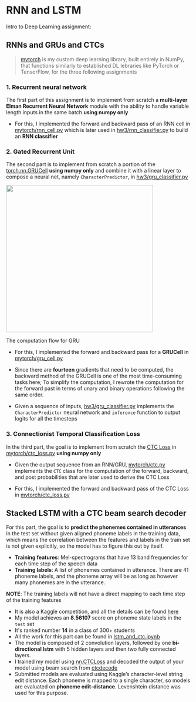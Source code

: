 # RNN and LSTM


Intro to Deep Learning assignment:

## RNNs and GRUs and CTCs


> [mytorch](mytorch) is my custom deep learning library, built entirely in NumPy, that functions similarly to established DL lebraries like PyTorch or TensorFlow, for the three following assignments

### 1. Recurrent neural network

The first part of this assignment is to implement from scratch a **multi-layer Elman Recurrent Neural Network** module with the ability to handle variable length inputs in the same batch **using numpy only**

* For this, I implemented the forward and backward pass of an RNN cell in [mytorch/rnn_cell.py](mytorch/rnn_cell.py) which is later used in [hw3/rnn_classifier.py](hw3/rnn_classifier.py) to build an **RNN classifier**

### 2. Gated Recurrent Unit

The second part is to implement from scratch a portion of the [torch.nn.GRUCell](https://pytorch.org/docs/stable/generated/torch.nn.GRUCell.html) **using numpy only** and combine it with a linear layer to compose a neural net, namely `CharacterPredictor`, in [hw3/gru_classifier.py](hw3/gru_classifier.py)

<p>
<img src="GRU.png" width="400" />
</p>
The computation flow for GRU


* For this, I implemented the forward and backward pass for a **GRUCell** in [mytorch/gru_cell.py](mytorch/gru_cell.py)

* Since there are **fourteen** gradients that need to be computed, the backward method of the GRUCell is one of the most time-consuming tasks here; To simplify the computation, I rewrote the computation for the forward past in terms of unary and binary operations following the same order.

* Given a sequence of inputs, [hw3/gru_classifier.py](hw3/gru_classifier.py) implements the `CharacterPredictor` neural network and `inference` function to output logits for all the timesteps 

### 3. Connectionist Temporal Classification Loss

In the third part, the goal is to implement from scratch the [CTC Loss](https://www.cs.toronto.edu/~graves/icml_2006.pdf) in [mytorch/ctc_loss.py](mytorch/ctc_loss.py) **using numpy only**

* Given the output sequence from an RNN/GRU, [mytorch/ctc.py](mytorch/ctc.py) implements the `CTC` class for the computation of the forward, backward, and post probabilities that are later used to derive the CTC Loss

* For this, I implemented the forward and backward pass of the CTC Loss in [mytorch/ctc_loss.py](mytorch/ctc_loss.py)

## Stacked LSTM with a CTC beam search decoder 
For this part, the goal is to **predict the phonemes contained in utterances** in the test set without given aligned phoneme labels in the training data, which means the correlation between the features and labels in the train set is not given explicitly, so the model has to figure this out by itself.

* **Training features**: Mel-spectrograms that have 13 band frequencies for each time step of the speech data
* **Training labels**: A list of phonemes contained in utterance. There are 41 phoneme labels, and the phoneme array will be as long as however many phonemes are in the utterance.

**NOTE**: The training labels will not have a direct mapping to each time step of the training features

* It is also a Kaggle competition, and all the details can be found [here](https://www.kaggle.com/competitions/11785-homework-3-part-2-slack-seq-to-seq)
* My model achieves an **8.56107** score on phoneme state labels in the `test` set
* It's ranked number **14** in a class of 300+ students
* All the work for this part can be found in [lstm_and_ctc.ipynb](lstm_and_ctc.ipynb)
* The model is composed of 2 convolution  layers, followed by one **bi-directional lstm** with 5 hidden layers and then two fully connected layers.
* I trained my model using [nn.CTCLoss](https://pytorch.org/docs/stable/generated/torch.nn.CTCLoss.html) and decoded the output of your model using beam search from [ctcdecode](https://github.com/parlance/ctcdecode)
* Submitted models are evaluated using Kaggle’s character-level string edit distance. Each phoneme is mapped to a single character, so models are evaluated on **phoneme edit-distance**. Levenshtein distance was used for this purpose.

